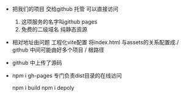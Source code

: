 - 把我们的项目  交给github 托管 可以直接访问
   1. 这项服务的名字叫github pages
   2. 免费的二级域名
       纯静态资源 

- 相对地址由问题
   工程化vite配置  将index.html 与assets的关系配置成./
   github 中间可能由好多个项目
   / 根路径 


- github 中上传了源码


- npm i gh-pages
   专门负责dist目录的在线访问  


   npm i build 
   npm i depoly 
   
    